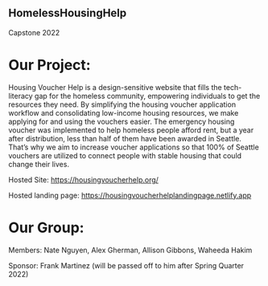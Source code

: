 ## HomelessHousingHelp
Capstone 2022

# Our Project:
Housing Voucher Help is a design-sensitive website that fills the
tech-literacy gap for the homeless community, empowering individuals to get
the resources they need. By simplifying the housing voucher application
workflow and consolidating low-income housing resources, we make applying for
and using the vouchers easier. The emergency housing voucher was implemented
to help homeless people afford rent, but a year after distribution, less than
half of them have been awarded in Seattle. That’s why we aim to increase
voucher applications so that 100% of Seattle vouchers are utilized to connect
people with stable housing that could change their lives.

Hosted Site: https://housingvoucherhelp.org/

Hosted landing page: https://housingvoucherhelplandingpage.netlify.app

# Our Group:

Members: Nate Nguyen, Alex Gherman, Allison Gibbons, Waheeda Hakim

Sponsor: Frank Martinez (will be passed off to him after Spring Quarter 2022)
